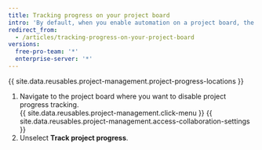```yaml
---
title: Tracking progress on your project board
intro: 'By default, when you enable automation on a project board, the overall progress of the project is tracked in a progress bar.'
redirect_from:
  - /articles/tracking-progress-on-your-project-board
versions:
  free-pro-team: '*'
  enterprise-server: '*'
---
```


{{ site.data.reusables.project-management.project-progress-locations }}

1. Navigate to the project board where you want to disable project progress tracking.  
{{ site.data.reusables.project-management.click-menu }}
{{ site.data.reusables.project-management.access-collaboration-settings }}
4. Unselect **Track project progress**.
